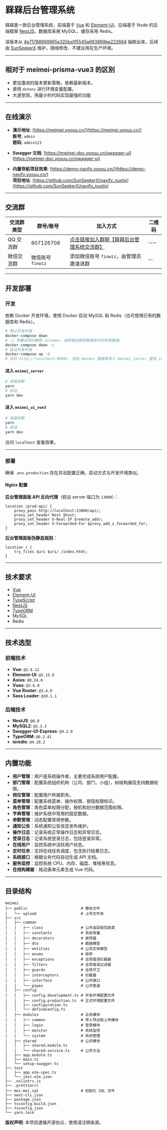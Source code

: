 # 槑槑后台管理系统

槑槑是一款后台管理系统，前端基于 [Vue](https://cn.vuejs.org/) 和 [Element-UI](https://element.eleme.cn/#/zh-CN)，后端基于 Node 的后端框架 [NestJS](https://docs.nestjs.cn/8/)，数据库采用 MySQL，缓存采用 Redis。

该版本从 [4e71788999965e325ba1f5545a663869be222664](https://github.com/87789771/meimei-nestjs-admin/commit/4e71788999965e325ba1f5545a663869be222664) 抽取出来，后续由 [SunSeekerX](https://github.com/SunSeekerX) 维护，随缘修改，不建议用在生产环境。

---

## 相对于 meimei-prisma-vue3 的区别

- 更加激进的版本更新策略，依赖最新版本。
- 使用 `dotenv` 进行环境变量配置。
- 大道至简，用最少的代码实现最强的功能

---

## 在线演示

- **演示地址**: [https://meimei.yoouu.cn/](https://meimei.yoouu.cn/)  
  **账号**: `admin`  
  **密码**: `admin123`

- **Swagger 文档**: [https://meimei-doc.yoouu.cn/swagger-ui](https://meimei-doc.yoouu.cn/swagger-ui)

- **内置导航项目效果**: [https://demo-navify.yoouu.cn/](https://demo-navify.yoouu.cn/)  
  **项目地址**: [https://github.com/SunSeekerX/navify_nuxtjs](https://github.com/SunSeekerX/navify_nuxtjs)

---

## 交流群

| **交流群类型** | **群号/账号**     | **加入方式**                                                 | **二维码**                                                   |
| -------------- | ----------------- | ------------------------------------------------------------ | ------------------------------------------------------------ |
| QQ 交流群      | 807126708         | [点击链接加入群聊【槑槑后台管理系统交流群】](https://qm.qq.com/q/mAVhtnp4Oe) | <img src="./qrcode_1731082953335.jpg" alt="QQ群二维码" style="zoom:25%;" /> |
| 微信交流群     | 微信账号 `finwiz` | 添加微信账号 `finwiz`，由管理员邀请进群                      | <img src="./finwiz.jpg" alt="finwiz" style="zoom:25%;" />    |

---

## 开发部署

### 开发

依赖 Docker 开发环境，使用 Docker 启动 MySQL 和 Redis（也可使用已有的数据库和 Redis）。

```bash
# 停止开发环境
docker-compose down
# -v 参数会同时删除 volumes，这样就会删除数据库中的所有数据。
docker-compose down -v
# 启动开发环境
docker-compose up -d
# 访问 http://localhost:8080/，找到 meimei 数据库导入 meimei_server 里的 init.sql 文件
```

#### 进入 `meimei_server`

```bash
# 安装依赖
yarn
# 启动
yarn dev
```

#### 进入 `meimei_ui_vue3`

```bash
# 安装依赖
yarn
# 启动
yarn dev
```

访问 `localhost` 查看效果。

------

### 部署

确保 `.env.production` 存在并且配置正确，启动方式与开发环境类似。

#### Nginx 配置

**后台管理面板 API 反向代理**（假设 server 端口为 `13000`）：

```nginx
location /prod-api/ {
    proxy_pass http://localhost:13000/api/;
    proxy_set_header Host $host;
    proxy_set_header X-Real-IP $remote_addr;
    proxy_set_header X-Forwarded-For $proxy_add_x_forwarded_for;
}
```

**后台管理面板伪静态规则**：

```nginx
location / {
    try_files $uri $uri/ /index.html;
}
```

------

## 技术要求

- [Vue](https://cn.vuejs.org/)
- [Element-UI](https://element.eleme.cn/#/zh-CN)
- [TypeScript](https://www.tslang.cn/index.html)
- [NestJS](https://docs.nestjs.cn/8/)
- [TypeORM](https://typeorm.biunav.com/)
- MySQL
- Redis

------

## 技术选型

### 前端技术

- **Vue**: `@2.6.12`
- **Element-UI**: `@2.15.6`
- **Axios**: `@0.24.0`
- **Vuex**: `@3.6.0`
- **Vue Router**: `@3.4.9`
- **Sass Loader**: `@10.1.1`

### 后端技术

- **NestJS**: `@8.0`
- **MySQL2**: `@2.3.3`
- **Swagger-UI-Express**: `@4.2.0`
- **TypeORM**: `@0.2.41`
- **ioredis**: `@4.28.2`

------

## 内置功能

- **用户管理**：用户是系统操作者，主要完成系统用户配置。
- **部门管理**：配置系统组织机构（公司、部门、小组），树结构展现支持数据权限。
- **岗位管理**：配置用户所属职务。
- **菜单管理**：配置系统菜单、操作权限、按钮权限标识。
- **角色管理**：角色菜单权限分配，按机构划分数据范围权限。
- **字典管理**：维护系统中常用的固定数据。
- **参数管理**：动态配置常用参数。
- **通知公告**：系统通知公告信息发布维护。
- **操作日志**：记录系统正常操作日志和异常日志。
- **登录日志**：记录系统登录日志，包括登录异常。
- **在线用户**：监控系统中活跃用户状态。
- **定时任务**：支持在线任务调度，包含执行结果日志。
- **系统接口**：根据业务代码自动生成 API 文档。
- **服务监控**：监控系统 CPU、内存、磁盘、堆栈等信息。
- **在线构建器**：拖动表单元素生成 Vue 代码。

------

## 目录结构

```
meimei
├── public                        # 静态文件
│   └── upload                    # 上传文件夹
├── src
│   ├── common
│   │   ├── class                 # 公共返回值包装类
│   │   ├── constants             # 系统常量
│   │   ├── decorators            # 装饰器
│   │   ├── dto                   # 数据模型
│   │   ├── entities              # 公共实体模型
│   │   ├── enums                 # 枚举
│   │   ├── exceptions            # 全局错误拦截器
│   │   ├── filters               # 全局错误过滤器
│   │   ├── guards                # 全局守卫
│   │   ├── interceptors          # 拦截器
│   │   ├── interface             # 公共接口
│   │   └── pipes                 # 公共管道
│   ├── config
│   │   ├── config.development.ts # 开发环境配置文件
│   │   ├── config.production.ts  # 正式环境配置文件
│   │   ├── configuration.ts
│   │   └── defineConfig.ts
│   ├── modules                   # 业务模块
│   │   ├── common                # 导入导出和上传模块
│   │   ├── login                 # 登录模块
│   │   ├── monitor               # 系统监控
│   │   └── system                # 系统管理
│   ├── shared                    # 公共模块
│   │   ├── shared.module.ts
│   │   └── shared.service.ts     # 公共方法
│   ├── app.module.ts
│   ├── main.ts
│   └── setup-swagger.ts
├── test
│   ├── app.e2e-spec.ts
│   └── jest-e2e.json
├── .eslintrc.js
├── .prettierrc
├── mei-mei.sql                   # 初始化 SQL 文件
├── nest-cli.json
├── package.json
├── tsconfig.build.json
├── tsconfig.json
└── yarn.lock
```

**版权声明**: 本项目遵循开源协议，使用请注明来源。